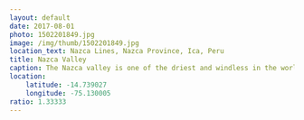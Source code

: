 ```yaml
---
layout: default
date: 2017-08-01
photo: 1502201849.jpg
image: /img/thumb/1502201849.jpg
location_text: Nazca Lines, Nazca Province, Ica, Peru
title: Nazca Valley
caption: The Nazca valley is one of the driest and windless in the world. So basically, if you draw anything on the floor it might stay there for years or more. The Nazca people used this create geometrical shapes and animals that are still present nowadays; all this for unknown reasons.
location:
    latitude: -14.739027
    longitude: -75.130005
ratio: 1.33333
---
```

